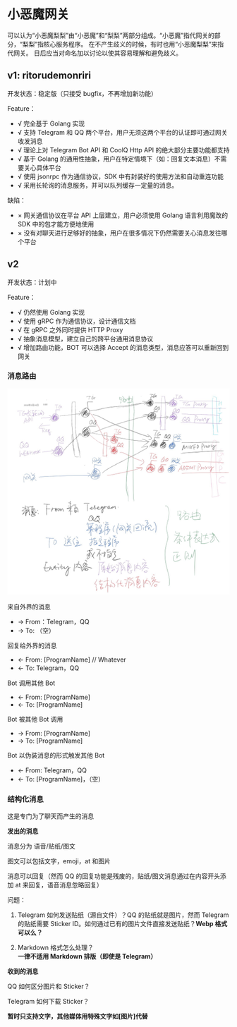 # 小恶魔网关

可以认为“小恶魔梨梨”由“小恶魔”和“梨梨”两部分组成。“小恶魔”指代网关的部分，“梨梨”指核心服务程序。
在不产生歧义的时候，有时也用“小恶魔梨梨”来指代网关。
日后应当对命名加以讨论以使其容易理解和避免歧义。

## v1: ritorudemonriri

开发状态：稳定版（只接受 bugfix，不再增加新功能）

Feature：

+ √ 完全基于 Golang 实现
+ √ 支持 Telegram 和 QQ 两个平台，用户无须这两个平台的认证即可通过网关收发消息
+ √ 理论上对 Telegram Bot API 和 CoolQ Http API 的绝大部分主要功能都支持
+ √ 基于 Golang 的通用性抽象，用户在特定情境下（如：回复文本消息）不需要关心具体平台
+ √ 使用 jsonrpc 作为通信协议，SDK 中有封装好的使用方法和自动重连功能
+ √ 采用长轮询的消息服务，并可以队列缓存一定量的消息。

缺陷：

+ × 网关通信协议在平台 API 上层建立，用户必须使用 Golang 语言利用魔改的 SDK 中的包才能方便地使用
+ × 没有对聊天进行足够好的抽象，用户在很多情况下仍然需要关心消息发往哪个平台

## v2

开发状态：计划中

Feature：

+ √ 仍然使用 Golang 实现
+ √ 使用 gRPC 作为通信协议，设计通信文档
+ √ 在 gRPC 之外同时提供 HTTP Proxy
+ √ 抽象消息模型，建立自己的跨平台通用消息协议
+ √ 增加路由功能，BOT 可以选择 Accept 的消息类型，消息应答可以重新回到网关

### 消息路由

[![设计示意图](/GatewayDesign.jpg)](/GatewayDesign.pdf)

来自外界的消息

- -> From：Telegram，QQ
- -> To: （空）

回复给外界的消息

- <- From: [ProgramName] // Whatever
- <- To: Telegram，QQ

Bot 调用其他 Bot

- <- From: [ProgramName]
- <- To: [ProgramName]

Bot 被其他 Bot 调用

- -> From: [ProgramName]
- -> To: [ProgramName]

Bot 以伪装消息的形式触发其他 Bot

- <- From: Telegram，QQ
- <- To: [ProgramName]，（空）

### 结构化消息

这是专门为了聊天而产生的消息

**发出的消息**

消息分为 语音/贴纸/图文

图文可以包括文字，emoji，at 和图片

消息可以回复（然而 QQ 的回复功能是残废的，贴纸/图文消息通过在内容开头添加 at 来回复，语音消息忽略回复）

问题：

1. Telegram 如何发送贴纸（源自文件）？QQ 的贴纸就是图片，然而 Telegram 的贴纸需要 Sticker ID。如何通过已有的图片文件直接发送贴纸？**Webp 格式可以么？**

2. Markdown 格式怎么处理？**一律不适用 Markdown 排版（即使是 Telegram）**

**收到的消息**

QQ 如何区分图片和 Sticker？

Telegram 如何下载 Sticker？

**暂时只支持文字，其他媒体用特殊文字如[图片]代替**

